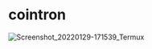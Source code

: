 # cointron

![Screenshot_20220129-171539_Termux](https://user-images.githubusercontent.com/29997681/151655520-fdddf62c-f328-4a4d-9a63-246fd3e1b7c2.jpg)
